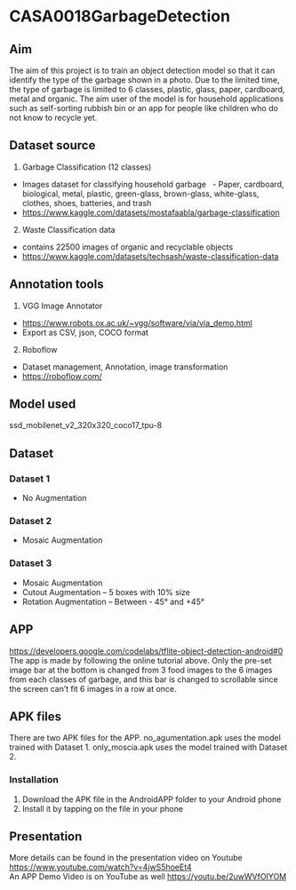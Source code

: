# CASA0018GarbageDetection
## Aim
The aim of this project is to train an object detection model so that it can identify the type of the garbage shown in a photo. Due to the limited time, the type of garbage is limited to 6 classes, plastic, glass, paper, cardboard, metal and organic. The aim user of the model is for household applications such as self-sorting rubbish bin or an app for people like children who do not know to recycle yet. 

## Dataset source
1. Garbage Classification (12 classes)
  - Images dataset for classifying household garbage
    - Paper, cardboard, biological, metal, plastic, green-glass, brown-glass, white-glass, clothes, shoes, batteries, and trash
  - https://www.kaggle.com/datasets/mostafaabla/garbage-classification
2. Waste Classification data
  - contains 22500 images of organic and recyclable objects
  - https://www.kaggle.com/datasets/techsash/waste-classification-data

## Annotation tools
1. VGG Image Annotator
  - https://www.robots.ox.ac.uk/~vgg/software/via/via_demo.html
  - Export as CSV, json, COCO format
2. Roboflow
  - Dataset management, Annotation, image transformation
  - https://roboflow.com/

## Model used
ssd_mobilenet_v2_320x320_coco17_tpu-8

## Dataset
### Dataset 1  
  - No Augmentation  
### Dataset 2
  - Mosaic Augmentation  
### Dataset 3  
  - Mosaic Augmentation  
  - Cutout Augmentation – 5 boxes with 10% size  
  - Rotation Augmentation – Between - 45° and +45°  

## APP
https://developers.google.com/codelabs/tflite-object-detection-android#0  
The app is made by following the online tutorial above. Only the pre-set image bar at the bottom is changed from 3 food images to the 6 images from each classes of garbage, and this bar is changed to scrollable since the screen can’t fit 6 images in a row at once.
## APK files
There are two APK files for the APP. 
no_agumentation.apk uses the model trained with Dataset 1.
only_moscia.apk uses the model trained with Dataset 2.
### Installation
1. Download the APK file in the AndroidAPP folder to your Android phone
2. Install it by tapping on the file in your phone

## Presentation
More details can be found in the presentation video on Youtube https://www.youtube.com/watch?v=4jwS5hoeEt4  
An APP Demo Video is on YouTube as well https://youtu.be/2uwWVfOIYOM
